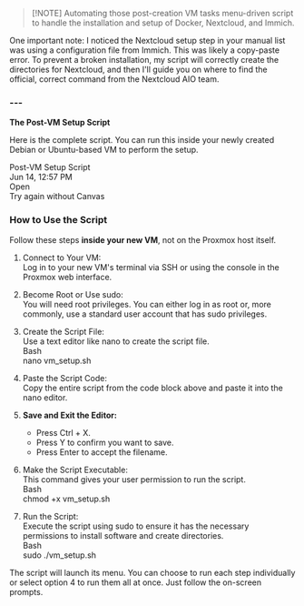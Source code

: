 >[!NOTE] Automating those post-creation VM tasks menu-driven script to handle the installation and setup of Docker, Nextcloud, and Immich.



One important note: I noticed the Nextcloud setup step in your manual list was using a configuration file from Immich. 
This was likely a copy-paste error. To prevent a broken installation, my script will correctly create the directories for Nextcloud, 
and then I'll guide you on where to find the official, correct command from the Nextcloud AIO team.

### ---

**The Post-VM Setup Script**

Here is the complete script. You can run this inside your newly created Debian or Ubuntu-based VM to perform the setup.

Post-VM Setup Script  
Jun 14, 12:57 PM  
Open  
Try again without Canvas

### **How to Use the Script**

Follow these steps **inside your new VM**, not on the Proxmox host itself.

1. Connect to Your VM:  
   Log in to your new VM's terminal via SSH or using the console in the Proxmox web interface.  
2. Become Root or Use sudo:  
   You will need root privileges. You can either log in as root or, more commonly, use a standard user account that has sudo privileges.  
3. Create the Script File:  
   Use a text editor like nano to create the script file.  
   Bash  
   nano vm\_setup.sh

4. Paste the Script Code:  
   Copy the entire script from the code block above and paste it into the nano editor.  
5. **Save and Exit the Editor:**  
   * Press Ctrl \+ X.  
   * Press Y to confirm you want to save.  
   * Press Enter to accept the filename.  
6. Make the Script Executable:  
   This command gives your user permission to run the script.  
   Bash  
   chmod \+x vm\_setup.sh

7. Run the Script:  
   Execute the script using sudo to ensure it has the necessary permissions to install software and create directories.  
   Bash  
   sudo ./vm\_setup.sh

The script will launch its menu. You can choose to run each step individually or select option 4 to run them all at once. Just follow the on-screen prompts.
